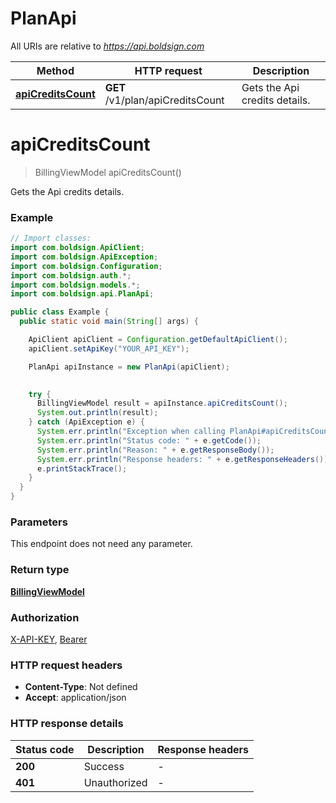 # PlanApi

All URIs are relative to *https://api.boldsign.com*

| Method | HTTP request | Description |
|------------- | ------------- | -------------|
| [**apiCreditsCount**](PlanApi.md#apiCreditsCount) | **GET** /v1/plan/apiCreditsCount | Gets the Api credits details. |


<a id="apiCreditsCount"></a>
# **apiCreditsCount**
> BillingViewModel apiCreditsCount()

Gets the Api credits details.

### Example
```java
// Import classes:
import com.boldsign.ApiClient;
import com.boldsign.ApiException;
import com.boldsign.Configuration;
import com.boldsign.auth.*;
import com.boldsign.models.*;
import com.boldsign.api.PlanApi;

public class Example {
  public static void main(String[] args) {

    ApiClient apiClient = Configuration.getDefaultApiClient();
    apiClient.setApiKey("YOUR_API_KEY");

    PlanApi apiInstance = new PlanApi(apiClient);

    
    try {
      BillingViewModel result = apiInstance.apiCreditsCount();
      System.out.println(result);
    } catch (ApiException e) {
      System.err.println("Exception when calling PlanApi#apiCreditsCount");
      System.err.println("Status code: " + e.getCode());
      System.err.println("Reason: " + e.getResponseBody());
      System.err.println("Response headers: " + e.getResponseHeaders());
      e.printStackTrace();
    }
  }
}
```

### Parameters
This endpoint does not need any parameter.

### Return type

[**BillingViewModel**](BillingViewModel.md)

### Authorization

[X-API-KEY](../README.md#X-API-KEY), [Bearer](../README.md#Bearer)

### HTTP request headers

 - **Content-Type**: Not defined
 - **Accept**: application/json

### HTTP response details
| Status code | Description | Response headers |
|-------------|-------------|------------------|
| **200** | Success |  -  |
| **401** | Unauthorized |  -  |

